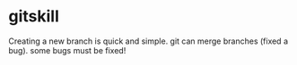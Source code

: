 # gitskill
Creating a new branch is quick and simple.
git can merge branches (fixed a bug).
some bugs must be fixed!